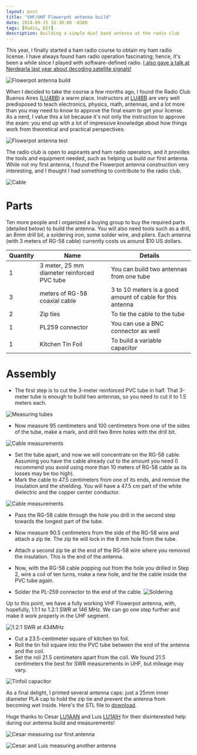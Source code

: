 ```yaml
---
layout: post
title: "VHF/UHF Flowerpot antenna build"
date: 2024-09-15 18:30:00 -0300
tags: [Radio, DIY]
description: Building a simple dual band antenna at the radio club
---
```


This year, I finally started a ham radio course to obtain my ham radio license. I have always found ham radio operation fascinating; hence, it's been a while since I played with software-defined radio. [I also gave a talk at Nerdearla last year about decoding satellite signals!](https://blog.nico.ninja/nerdearla-2023-talk-slides/)

![Flowerpot antenna build](/assets/images/flowerpot-antenna-1/winding.jpg)

When I decided to take the course a few months ago, I found the Radio Club Buenos Aires ([LU4BB](https://lu4bb.com/)) a warm place. Instructors at [LU4BB](https://lu4bb.com/) are very well predisposed to teach electronics, physics, math, antennas, and a lot more than you may need to know to approve the final exam to get your license. As a nerd, I value this a lot because it's not only the instruction to approve the exam: you end up with a lot of impressive knowledge about how things work from theoretical and practical perspectives.

![Flowerpot antenna test](/assets/images/flowerpot-antenna-1/testing1.jpg)

The radio club is open to aspirants and ham radio operators, and it provides the tools and equipment needed, such as helping us build our first antenna. While not my first antenna, I found the Flowerpot antenna construction very interesting, and I thought I had something to contribute to the radio club. 

![Cable](/assets/images/flowerpot-antenna-1/messy-wires.jpg)


# Parts

Ten more people and I organized a buying group to buy the required parts (detailed below) to build the antenna. You will also need tools such as a drill, an 8mm drill bit, a soldering iron, some solder wire, and pliers. Each antenna (with 3 meters of RG-58 cable) currently costs us around $10 US dollars.


| Quantity | Name | Details |
| --- | --- | --- |
| 1 | 3 meter, 25 mm diameter reinforced PVC tube | You can build two antennas from one tube |
| 3 | meters of RG-58 coaxial cable | 3 to 10 meters is a good amount of cable for this antenna |
| 2 | Zip ties | To tie the cable to the tube |
| 1 | PL259 connector | You can use a BNC connector as well |
| 1 | Kitchen Tin Foil | To build a variable capacitor |

# Assembly

- The first step is to cut the 3-meter reinforced PVC tube in half. That 3-meter tube is enough to build two antennas, so you need to cut it to 1.5 meters each.

![Measuring tubes](/assets/images/flowerpot-antenna-1/measurements1.jpg)

- Now measure 95 centimeters and 100 centimeters from one of the sides of the tube, make a mark, and drill two 8mm holes with the drill bit.

![Cable measurements](/assets/images/flowerpot-antenna-1/tube-measurements.svg)

- Set the tube apart, and now we will concentrate on the RG-58 cable. Assuming you have the cable already cut to the amount you need (I recommend you avoid using more than 10 meters of RG-58 cable as its losses may be too high).
- Mark the cable to 47.5 centimeters from one of its ends, and remove the insulation and the shielding. You will have a 47.5 cm part of the white dielectric and the copper center conductor.

![Cable measurements](/assets/images/flowerpot-antenna-1/cable-strip-measurements.svg)

- Pass the RG-58 cable through the hole you drill in the second step towards the longest part of the tube.
- Now measure 90.5 centimeters from the side of the RG-58 wire and attach a zip tie. The zip tie will lock in the 8 mm hole from the tube.
- Attach a second zip tie at the end of the RG-58 wire where you removed the insulation. This is the end of the antenna.
- Now, with the RG-58 cable popping out from the hole you drilled in Step 2, wire a coil of ten turns, make a new hole, and tie the cable inside the PVC tube again.

- Solder the PL-259 connector to the end of the cable.
![Soldering](/assets/images/flowerpot-antenna-1/connector.jpg)


Up to this point, we have a fully working VHF Flowerpot antenna, with, hopefully, 1.1:1 to 1.2:1 SWR at 146 MHz. We can go one step further and make it work properly in the UHF segment.

![1.2:1 SWR at 434MHz](/assets/images/flowerpot-antenna-1/swr3.jpg)

- Cut a 23.5-centimeter square of kitchen tin foil.
- Roll the tin foil square into the PVC tube between the end of the antenna and the coil.
- Set the roll 21.5 centimeters apart from the coil. We found 21.5 centimeters the best for SWR measurements in UHF, but mileage may vary.

![Tinfoil capacitor](/assets/images/flowerpot-antenna-1/tinfoil.jpg)

As a final delight, I printed several antenna caps: just a 25mm inner diameter PLA cap to hold the zip tie and prevent the antenna from becoming wet inside. Here's the STL file to [download](/assets/images/flowerpot-antenna-1/flowerpot-25mm-inner.stl).


Huge thanks to Cesar [LU1AAN](https://www.qrz.com/db/LU1AAN) and Luis [LU1AIH](https://www.qrz.com/db/LU1AIH) for their disinterested help during our antenna build and measurements!


![Cesar measuring our first antenna](/assets/images/flowerpot-antenna-1/swr1.jpg)

![Cesar and Luis measuring another antenna](/assets/images/flowerpot-antenna-1/swr2.jpg)
